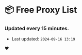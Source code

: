 # :package: Free Proxy List
### Updated every 15 minutes.

- Last updated: `2024-09-16 13:19`

:heart:
